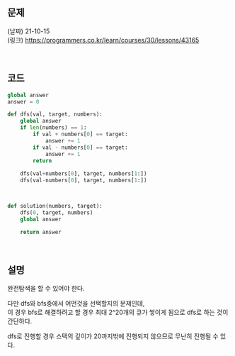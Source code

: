 ## 문제 

(날짜) 21-10-15  
(링크) https://programmers.co.kr/learn/courses/30/lessons/43165

<br>


## 코드 
```py
global answer
answer = 0

def dfs(val, target, numbers):
    global answer 
    if len(numbers) == 1:
        if val + numbers[0] == target:
            answer += 1
        if val - numbers[0] == target:
            answer += 1
        return
            
    dfs(val+numbers[0], target, numbers[1:])
    dfs(val-numbers[0], target, numbers[1:])
    


def solution(numbers, target):
    dfs(0, target, numbers)
    global answer
    
    return answer
```
<br>


## 설명

완전탐색을 할 수 있어야 한다.  

다만 dfs와 bfs중에서 어떤것을 선택할지의 문제인데,  
이 경우 bfs로 해결하려고 할 경우 최대 2^20개의 큐가 쌓이게 됨으로 dfs로 하는 것이 간단하다.

dfs로 진행할 경우 스택의 깊이가 20까지밖에 진행되지 않으므로 무난히 진행될 수 있다.


